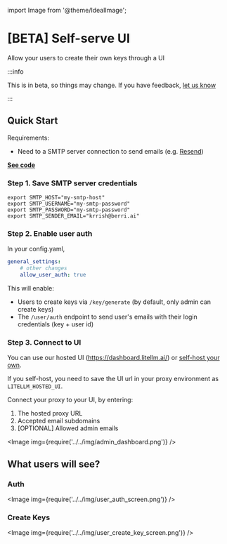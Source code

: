import Image from '@theme/IdealImage';

# [BETA] Self-serve UI 

Allow your users to create their own keys through a UI

:::info

This is in beta, so things may change. If you have feedback, [let us know](https://discord.com/invite/wuPM9dRgDw)

:::

## Quick Start

Requirements: 

- Need to a SMTP server connection to send emails (e.g. [Resend](https://resend.com/docs/send-with-smtp))

[**See code**](https://github.com/BerriAI/litellm/blob/61cd800b9ffbb02c286481d2056b65c7fb5447bf/litellm/proxy/proxy_server.py#L1782)

### Step 1. Save SMTP server credentials

```env
export SMTP_HOST="my-smtp-host"
export SMTP_USERNAME="my-smtp-password"
export SMTP_PASSWORD="my-smtp-password"
export SMTP_SENDER_EMAIL="krrish@berri.ai"
```

### Step 2. Enable user auth 

In your config.yaml, 

```yaml
general_settings:
    # other changes
    allow_user_auth: true
```

This will enable:
* Users to create keys via `/key/generate` (by default, only admin can create keys)
* The `/user/auth` endpoint to send user's emails with their login credentials (key + user id)

### Step 3. Connect to UI 

You can use our hosted UI (https://dashboard.litellm.ai/) or [self-host your own](https://github.com/BerriAI/litellm/tree/main/ui). 

If you self-host, you need to save the UI url in your proxy environment as `LITELLM_HOSTED_UI`. 

Connect your proxy to your UI, by entering: 
1. The hosted proxy URL 
2. Accepted email subdomains
3. [OPTIONAL] Allowed admin emails 

<Image img={require('../../img/admin_dashboard.png')} />  

## What users will see? 

### Auth 

<Image img={require('../../img/user_auth_screen.png')} />  

### Create Keys 

<Image img={require('../../img/user_create_key_screen.png')} />  